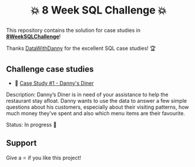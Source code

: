 # <p align="center" style="margin-top: 0px;">💥 8 Week SQL Challenge 💥

This repository contains the solution for case studies in **[8WeekSQLChallenge](https://8weeksqlchallenge.com)**!

Thanks [DataWithDanny](https://github.com/DataWithDanny) for the excellent SQL case studies! 🏆

## Challenge case studies
* 🍜 [Case Study #1 - Danny's Diner](https://github.com/mascalmeida/8-Week-SQL-Challenge/tree/main/Case%20Study%20%231%20-%20Danny's%20Diner)

Description: Danny’s Diner is in need of your assistance to help the restaurant stay afloat. Danny wants to use the data to answer a few simple questions about his customers, especially about their visiting patterns, how much money they’ve spent and also which menu items are their favourite.

Status: In progress 🚧
  
## Support
Give a ⭐️ if you like this project!
